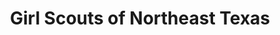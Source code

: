 ---
title: "Girl Scouts of Northeast Texas"
url: /denton/girl-scouts-of-northeast-texas/
shop: Allgemein
---